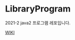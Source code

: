 # LibraryProgram
2021-2 java2 프로그램 레포입니다.

[WIKI](https://github.com/JeongYunMi/LibraryProgram/wiki)
